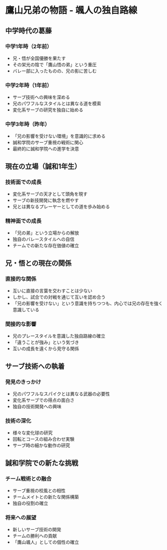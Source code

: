 # 鷹山兄弟の物語 - 颯人の独自路線

## 中学時代の葛藤

### 中学1年時（2年前）
- 兄・悟が全国優勝を果たす
- その栄光の陰で「鷹山悟の弟」という重圧
- バレー部に入ったものの、兄の影に苦しむ

### 中学2年時（1年前）
- サーブ技術への興味を深める
- 兄のパワフルなスタイルとは異なる道を模索
- 変化系サーブの研究を独自に始める

### 中学3年時（昨年）
- 「兄の影響を受けない環境」を意識的に求める
- 誠和学院のサーブ重視の戦術に関心
- 最終的に誠和学院への進学を決意

## 現在の立場（誠和1年生）

### 技術面での成長
- 変化系サーブの天才として頭角を現す
- サーブの新技開発に執念を燃やす
- 兄とは異なるプレーヤーとしての道を歩み始める

### 精神面での成長
- 「兄の弟」という立場からの解放
- 独自のバレースタイルへの自信
- チームでの新たな存在価値の確立

## 兄・悟との現在の関係

### 直接的な関係
- 互いに直接の言葉を交わすことは少ない
- しかし、試合での対戦を通じて互いを認め合う
- 「兄の影響を受けない」という意識を持ちつつも、内心では兄の存在を強く意識している

### 間接的な影響
- 兄のプレースタイルを意識した独自路線の確立
- 「違うことが強み」という気づき
- 互いの成長を遠くから見守る関係

## サーブ技術への執着

### 発見のきっかけ
- 兄のパワフルなスパイクとは異なる武器の必要性
- 変化系サーブでの得点の面白さ
- 独自の技術開発への興味

### 技術の深化
- 様々な変化球の研究
- 回転とコースの組み合わせ実験
- サーブ時の細かな動作の研究

## 誠和学院での新たな挑戦

### チーム戦術との融合
- サーブ重視の校風との相性
- チームメイトとの新たな関係構築
- 独自の役割の確立

### 将来への展望
- 新しいサーブ技術の開発
- チームの勝利への貢献
- 「鷹山颯人」としての個性の確立